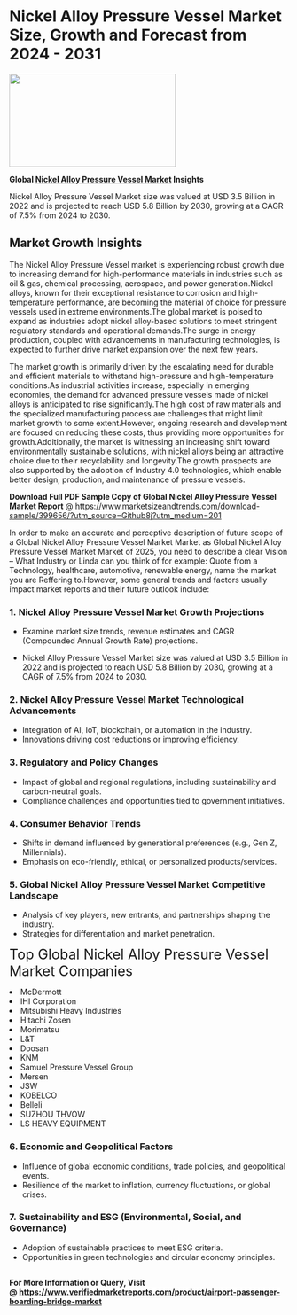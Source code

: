 <H1>Nickel Alloy Pressure Vessel Market Size, Growth and Forecast from 2024 - 2031</H1><img class="aligncenter size-medium wp-image-584254" src="https://thirdeyenews.in/wp-content/uploads/2024/09/Global-Market-Research-300x168.jpeg" alt="" width="300" height="168" /><p><strong>Global&nbsp;<a href="https://www.marketsizeandtrends.com/download-sample/399656/?utm_source=Github8j?utm_medium=201">Nickel Alloy Pressure Vessel Market</a> Insights</strong></p><p>Nickel Alloy Pressure Vessel Market size was valued at USD 3.5 Billion in 2022 and is projected to reach USD 5.8 Billion by 2030, growing at a CAGR of 7.5% from 2024 to 2030.</p><p><h2>Market Growth Insights</h2> <p>The Nickel Alloy Pressure Vessel market is experiencing robust growth due to increasing demand for high-performance materials in industries such as oil & gas, chemical processing, aerospace, and power generation.Nickel alloys, known for their exceptional resistance to corrosion and high-temperature performance, are becoming the material of choice for pressure vessels used in extreme environments.The global market is poised to expand as industries adopt nickel alloy-based solutions to meet stringent regulatory standards and operational demands.The surge in energy production, coupled with advancements in manufacturing technologies, is expected to further drive market expansion over the next few years.</p> <p>The market growth is primarily driven by the escalating need for durable and efficient materials to withstand high-pressure and high-temperature conditions.As industrial activities increase, especially in emerging economies, the demand for advanced pressure vessels made of nickel alloys is anticipated to rise significantly.The high cost of raw materials and the specialized manufacturing process are challenges that might limit market growth to some extent.However, ongoing research and development are focused on reducing these costs, thus providing more opportunities for growth.Additionally, the market is witnessing an increasing shift toward environmentally sustainable solutions, with nickel alloys being an attractive choice due to their recyclability and longevity.The growth prospects are also supported by the adoption of Industry 4.0 technologies, which enable better design, production, and maintenance of pressure vessels.</p> <p><span class=""><strong>Download Full PDF Sample Copy of Global Nickel Alloy Pressure Vessel Market Report</strong> @ <a href="https://www.marketsizeandtrends.com/download-sample/399656/?utm_source=Github8j?utm_medium=201" target="_blank">https://www.marketsizeandtrends.com/download-sample/399656/?utm_source=Github8j?utm_medium=201</a></span></p><p>In order to make an accurate and perceptive description of future scope of a Global&nbsp;Nickel Alloy Pressure Vessel Market Market as Global&nbsp;Nickel Alloy Pressure Vessel Market Market of 2025, you need to describe a clear Vision &ndash; What Industry or Linda can you think of for example: Quote from a Technology, healthcare, automotive, renewable energy, name the market you are Reffering to.However, some general trends and factors usually impact market reports and their future outlook include:</p><h3>1.&nbsp;<strong>Nickel Alloy Pressure Vessel Market Growth Projections</strong></h3><ul><li>Examine market size trends, revenue estimates and CAGR (Compounded Annual Growth Rate) projections.</li><li><p>Nickel Alloy Pressure Vessel Market size was valued at USD 3.5 Billion in 2022 and is projected to reach USD 5.8 Billion by 2030, growing at a CAGR of 7.5% from 2024 to 2030.</p></li></ul><h3>2.&nbsp;<strong>Nickel Alloy Pressure Vessel Market Technological Advancements</strong></h3><ul><li>Integration of AI, IoT, blockchain, or automation in the industry.</li><li>Innovations driving cost reductions or improving efficiency.</li></ul><h3>3.&nbsp;<strong>Regulatory and Policy Changes</strong></h3><ul><li>Impact of global and regional regulations, including sustainability and carbon-neutral goals.</li><li>Compliance challenges and opportunities tied to government initiatives.</li></ul><h3>4.&nbsp;<strong>Consumer Behavior Trends</strong></h3><ul><li>Shifts in demand influenced by generational preferences (e.g., Gen Z, Millennials).</li><li>Emphasis on eco-friendly, ethical, or personalized products/services.</li></ul><h3>5.&nbsp;<strong>Global Nickel Alloy Pressure Vessel Market Competitive Landscape</strong></h3><ul><li>Analysis of key players, new entrants, and partnerships shaping the industry.</li><li>Strategies for differentiation and market penetration.</li></ul><p data-pm-slice="1 1 []"><span style="color: inherit; font-family: inherit; font-size: 25px;">Top Global Nickel Alloy Pressure Vessel Market Companies</span></p><div class="" data-test-id=""><p><li>McDermott</li><li> IHI Corporation</li><li> Mitsubishi Heavy Industries</li><li> Hitachi Zosen</li><li> Morimatsu</li><li> L&T</li><li> Doosan</li><li> KNM</li><li> Samuel Pressure Vessel Group</li><li> Mersen</li><li> JSW</li><li> KOBELCO</li><li> Belleli</li><li> SUZHOU THVOW</li><li> LS HEAVY EQUIPMENT</li></p></div><h3>6.&nbsp;<strong>Economic and Geopolitical Factors</strong></h3><ul><li>Influence of global economic conditions, trade policies, and geopolitical events.</li><li>Resilience of the market to inflation, currency fluctuations, or global crises.</li></ul><h3>7.&nbsp;<strong>Sustainability and ESG (Environmental, Social, and Governance)</strong></h3><ul><li>Adoption of sustainable practices to meet ESG criteria.</li><li>Opportunities in green technologies and circular economy principles.</li></ul><h2><strong style="font-size: 14px;">For More Information or Query, Visit @&nbsp;</strong><a style="background-color: #ffffff; font-size: 14px;" href="https://www.marketsizeandtrends.com/report/nickel-alloy-pressure-vessel-market/" target="_blank">https://www.verifiedmarketreports.com/product/airport-passenger-boarding-bridge-market</a></h2>